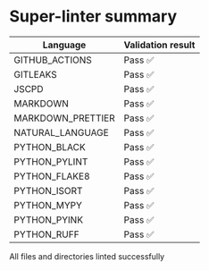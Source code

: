 # Super-linter summary

| Language          | Validation result |
| ----------------- | ----------------- |
| GITHUB_ACTIONS    | Pass ✅           |
| GITLEAKS          | Pass ✅           |
| JSCPD             | Pass ✅           |
| MARKDOWN          | Pass ✅           |
| MARKDOWN_PRETTIER | Pass ✅           |
| NATURAL_LANGUAGE  | Pass ✅           |
| PYTHON_BLACK      | Pass ✅           |
| PYTHON_PYLINT     | Pass ✅           |
| PYTHON_FLAKE8     | Pass ✅           |
| PYTHON_ISORT      | Pass ✅           |
| PYTHON_MYPY       | Pass ✅           |
| PYTHON_PYINK      | Pass ✅           |
| PYTHON_RUFF       | Pass ✅           |

All files and directories linted successfully
